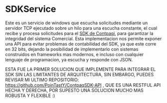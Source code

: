 # SDKService

Este es un servicio de windows que escucha solicitudes mediante un servidor TCP ejecutado sobre un hilo para una escucha constante, el cual recibe y procesa solicitudes para el <a href="https://github.com/PoinTastY/SDKService/blob/master/Models/SDK.cs">SDK de Contpaqi</a>, para garantizar la integridad del sistema Comercial.
Esta implementacion nos permite exponer una API para evitar problemas de contabilidad del SDK, ya que este corre en 32 bits, dejando la posibilidad de implementarlo con sistemas construidos en frameworks mas modernos, e incluso con cualquier lenguaje de programacion, ya escucha y responde con JSON.



ESTA FUE LA PRIMER SOLUCION QUE IMPLEMENTE PARA INTEGRAR EL SDK SIN LAS LIMITANTES DE ARQUITECTURA, SIN EMBARGO, PUEDES REVISAR MI ULTIMO REPOSITORIO: https://github.com/PoinTastY/ContpaqSDK-API , QUE ES UNA RESTFUL API HECHA Y DERECHA, POR SUPESTO UNA SOLUCION MUCHO MAS ROBUSTA Y FLEXIBLE :)
